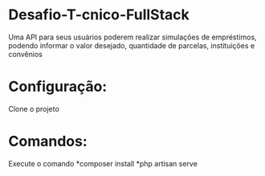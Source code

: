 # Desafio-T-cnico-FullStack
Uma API para seus usuários poderem realizar simulações de empréstimos, podendo informar o valor desejado, quantidade de parcelas, instituições e convênios

# Configuração:
Clone o projeto

# Comandos:
Execute o comando 
*composer install
*php artisan serve

